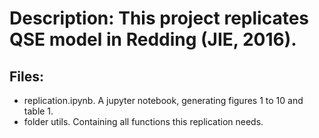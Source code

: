 # Description: This project replicates QSE model in Redding (JIE, 2016).

## Files:
- replication.ipynb. A jupyter notebook, generating figures 1 to 10 and table 1.
- folder utils. Containing all functions this replication needs.
